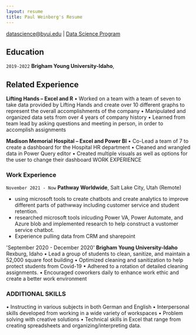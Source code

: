 ```yaml
---
layout: resume
title: Paul Weinberg's Resume
---
```


<div id="webaddress">
<a href="datascience@byui.edu">datascience@byui.edu</a>
| <a href="https://byuidatascience.github.io/development.html">Data Science Program</a>
</div>


## Education

`2019-2022`
__Brigham Young University-Idaho__, 

## Related Experience
__Lifting Hands – Excel and R__
•	Worked on a team with a team of seven to take data provided by Lifting Hands and create over 10 different graphs to represent the overall accomplishments of the company
•	Manipulated and organized data sets from over 4 years of company history
•	Learned from team lead by asking questions and meeting in person, in order to accomplish assignments

__Madison Memorial Hospital – Excel and Power BI__
•	Co-Lead a team of 7 to create a dashboard for the Hospital HR department
•	Cleaned and wrangled data in Power Query editor
•	Created multiple visuals as well as options for the user to change their dashboard
WORK EXPERIENCE

### Work Experience

`November 2021 - Now`
__Pathway Worldwide__, Salt Lake City, Utah (Remote)

- using microsoft tools to create chatbots and create analytics to improve different parts of pathwway including customer service and student retention.
- researched microsoft tools inlcuding Power VA, Power Automate, and Azure blob and implemented research to help construct a vustomer service chatbot.
- Experience pulling data from CRM and sharepoint

'September 2020 - December 2020'
__Brigham Young University-Idaho__ Rexburg, Idaho
•	 Lead a group of students to clean, sanitize, and maintain a 52,000 square foot building
•	Optimized cleaning and sanitization to help protect students from Covid-19
•	Adhered to a rotation of detailed cleaning assignments.
•	Encouraged coworkers daily to enhance work ethic and create a better work environment
	
 
### ADDITIONAL SKILLS
•	Instructing in various subjects in both German and English
•	Interpersonal skills developed from working in a wide variety of workspaces
•	Problem solving with creative solutions
•	Technical skills in Excel that range from creating spreadsheets and organizing/interpreting data.




